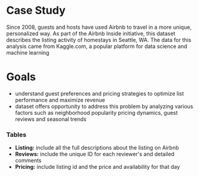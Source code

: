 # Case Study
Since 2008, guests and hosts have used Airbnb to travel in a more unique, personalized way. As part of the Airbnb Inside initiative, this dataset describes the listing activity of homestays in Seattle, WA.
The data for this analysis came from Kaggle.com, a popular platform for data science and machine learning


# Goals
- understand guest preferences and pricing strategies to optimize list performance and maximize revenue
- dataset offers opportunity to address this problem by analyzing various factors such as neighborhood popularity pricing dynamics, guest reviews and seasonal trends


### Tables
- **Listing:**  include all the full descriptions about the listing on Airbnb
- **Reviews:**  include the unique ID for each reviewer's and detailed comments
- **Pricing:** include listing id and the price and availability for that day 

